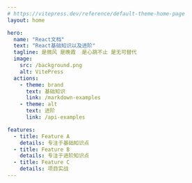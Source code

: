 ```yaml
---
# https://vitepress.dev/reference/default-theme-home-page
layout: home

hero:
  name: "React文档"
  text: "React基础知识以及进阶"
  tagline: 是微风 是晚霞  是心跳不止 是无可替代
  image:
    src: /background.png
    alt: VitePress
  actions:
    - theme: brand
      text: 基础知识
      link: /markdown-examples
    - theme: alt
      text: 进阶
      link: /api-examples

features:
  - title: Feature A
    details: 专注于基础知识点
  - title: Feature B
    details: 专注于进阶知识点
  - title: Feature C
    details: 项目实战
---
```


